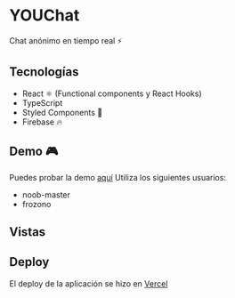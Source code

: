 # YOUChat

Chat anónimo en tiempo real ⚡

## Tecnologías

- React ⚛️ (Functional components y React Hooks)
- TypeScript
- Styled Components 💅
- Firebase 🔥

## Demo 🎮

Puedes probar la demo [aquí](https://you-chat.vercel.app/)
Utiliza los siguientes usuarios:

- noob-master
- frozono

## Vistas

## Deploy

El deploy de la aplicación se hizo en [Vercel](https://vercel.com/)
